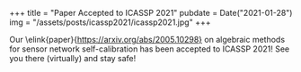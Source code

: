 +++
title = "Paper Accepted to ICASSP 2021"
pubdate = Date("2021-01-28")
img = "/assets/posts/icassp2021/icassp2021.jpg"
+++


Our \elink{paper}{https://arxiv.org/abs/2005.10298} on algebraic methods for sensor network self-calibration has been accepted to ICASSP 2021! See you there (virtually) and stay safe!
